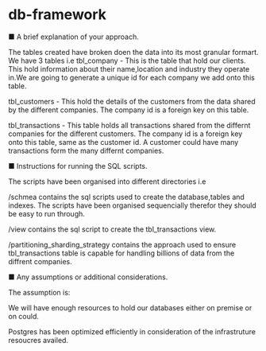 # db-framework

■ A brief explanation of your approach.

The tables created have broken doen the data into its most granular formart. We have 3 tables i.e 
tbl_company - This is the table that hold our clients. This hold information about their name,location and industry they operate in.We are going to generate a unique id for each company we add onto this table.

tbl_customers - This hold the details of the customers from the data shared by the different companies. The company id is a foreign key on this table.

tbl_transactions - This table holds all transactions shared from the differnt companies for the different customers. The company id is a foreign key onto this table, same as the customer id. A customer could have many transactions form the many differnt companies.


■ Instructions for running the SQL scripts.

The scripts have been organised into different directories i.e 

/schmea contains the sql scripts used to create the database,tables and indexes. The scripts have been organised sequencially therefor they should be easy to run through.

/view contains the sql script to create the tbl_transactions view.

/partitioning_sharding_strategy contains the approach used to ensure tbl_transactions table is capable for handling billions of data from the diffrent companies. 


■ Any assumptions or additional considerations.

The assumption is:

We will have enough resources to hold our databases either on premise or on could.

Postgres has been optimized efficiently in consideration of the infrastruture resoucres availed.

